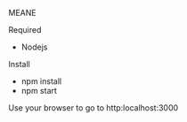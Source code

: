 MEANE

Required
- Nodejs

Install
- npm install
- npm start

Use your browser to go to http:localhost:3000

